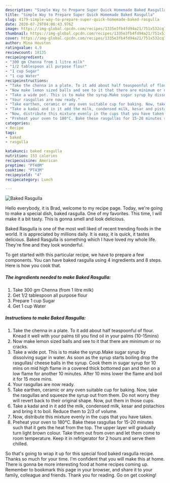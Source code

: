 ```yaml
---
description: "Simple Way to Prepare Super Quick Homemade Baked Rasgulla"
title: "Simple Way to Prepare Super Quick Homemade Baked Rasgulla"
slug: 4179-simple-way-to-prepare-super-quick-homemade-baked-rasgulla
date: 2020-07-29T04:08:43.976Z
image: https://img-global.cpcdn.com/recipes/1335e3fb4fd94a21/751x532cq70/baked-rasgulla-recipe-main-photo.jpg
thumbnail: https://img-global.cpcdn.com/recipes/1335e3fb4fd94a21/751x532cq70/baked-rasgulla-recipe-main-photo.jpg
cover: https://img-global.cpcdn.com/recipes/1335e3fb4fd94a21/751x532cq70/baked-rasgulla-recipe-main-photo.jpg
author: Mina Houston
ratingvalue: 4.9
reviewcount: 18135
recipeingredient:
- "300 gm Chenna from 1 litre milk"
- "1/2 tablespoon all purpose flour"
- "1 cup Sugar"
- "1 cup Water"
recipeinstructions:
- "Take the chenna in a plate. To it add about half teaspoonful of flour. Knead it well with your palms till you find oil in your palms (10-15mins)"
- "Now make lemon sized balls and see to it that there are minimum or no cracks."
- "Take a wide pot. This is to make the syrup.Make sugar syrup by dissolving sugar in water. As soon as the syrup starts boiling drop the rasgullas/ cheese balls in the syrup. Cook them in sugar syrup for 10 mins on mid high flame in a covered thick bottomed pan and then on a low flame for another 10 minutes. After 10 mins lower the flame and boil it for 15 more mins."
- "Your rasgullas are now ready."
- "Take earthen, ceramic or any oven suitable cup for baking. Now, take the rasgullas and squeeze the syrup out from them. Do not worry they will revert back to their original shape. Now, put them in those cups."
- "Take a kadai and in it add the milk, condensed milk, kesar and pistachios and bring it to boil. Reduce them to 2/3 of volume."
- "Now, distribute this mixture evenly in the cups that you have taken."
- "Preheat your oven to 180°C. Bake these rasgullas for 15-20 minutes such that it gets the heat from the top. The upper layer will gradually turn light brown colour. Take them out from oven and let them come to room temperature. Keep it in refrigerator for 2 hours and serve them chilled."
categories:
- Recipe
tags:
- baked
- rasgulla

katakunci: baked rasgulla 
nutrition: 153 calories
recipecuisine: American
preptime: "PT40M"
cooktime: "PT43M"
recipeyield: "4"
recipecategory: Lunch

---
```



![Baked Rasgulla](https://img-global.cpcdn.com/recipes/1335e3fb4fd94a21/751x532cq70/baked-rasgulla-recipe-main-photo.jpg)

Hello everybody, it is Brad, welcome to my recipe page. Today, we're going to make a special dish, baked rasgulla. One of my favorites. This time, I will make it a bit tasty. This is gonna smell and look delicious.

Baked Rasgulla is one of the most well liked of recent trending foods in the world. It is appreciated by millions daily. It is easy, it is quick, it tastes delicious. Baked Rasgulla is something which I have loved my whole life. They're fine and they look wonderful.




To get started with this particular recipe, we have to prepare a few components. You can have baked rasgulla using 4 ingredients and 8 steps. Here is how you cook that.

<!--inarticleads1-->

##### The ingredients needed to make Baked Rasgulla:

1. Take 300 gm Chenna (from 1 litre milk)
1. Get 1/2 tablespoon all purpose flour
1. Prepare 1 cup Sugar
1. Get 1 cup Water




<!--inarticleads2-->

##### Instructions to make Baked Rasgulla:

1. Take the chenna in a plate. To it add about half teaspoonful of flour. Knead it well with your palms till you find oil in your palms (10-15mins)
1. Now make lemon sized balls and see to it that there are minimum or no cracks.
1. Take a wide pot. This is to make the syrup.Make sugar syrup by dissolving sugar in water. As soon as the syrup starts boiling drop the rasgullas/ cheese balls in the syrup. Cook them in sugar syrup for 10 mins on mid high flame in a covered thick bottomed pan and then on a low flame for another 10 minutes. After 10 mins lower the flame and boil it for 15 more mins.
1. Your rasgullas are now ready.
1. Take earthen, ceramic or any oven suitable cup for baking. Now, take the rasgullas and squeeze the syrup out from them. Do not worry they will revert back to their original shape. Now, put them in those cups.
1. Take a kadai and in it add the milk, condensed milk, kesar and pistachios and bring it to boil. Reduce them to 2/3 of volume.
1. Now, distribute this mixture evenly in the cups that you have taken.
1. Preheat your oven to 180°C. Bake these rasgullas for 15-20 minutes such that it gets the heat from the top. The upper layer will gradually turn light brown colour. Take them out from oven and let them come to room temperature. Keep it in refrigerator for 2 hours and serve them chilled.




So that's going to wrap it up for this special food baked rasgulla recipe. Thanks so much for your time. I'm confident that you will make this at home. There is gonna be more interesting food at home recipes coming up. Remember to bookmark this page in your browser, and share it to your family, colleague and friends. Thank you for reading. Go on get cooking!
